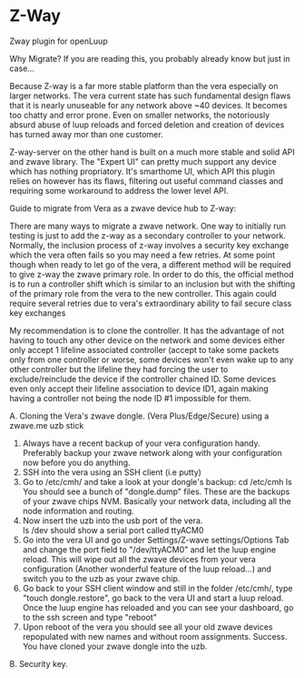 # Z-Way
Zway plugin for openLuup 

Why Migrate? If you are reading this, you probably already know but just in case...

Because Z-way is a far more stable platform than the vera especially on larger networks. The vera current state has such fundamental design flaws that it is nearly unuseable for any network above ~40 devices. It becomes too chatty and error prone.
Even on smaller networks, the notoriously absurd abuse of luup reloads and forced deletion and creation of devices has turned away mor than one customer.

Z-way-server on the other hand is built on a much more stable and solid API and zwave library. The "Expert UI" can pretty much support any device which has nothing propriatory. It's smarthome UI, which API this plugin relies on however has its flaws, filtering out useful command classes and requiring some workaround to address the lower level API.

Guide to migrate from Vera as a zwave device hub to Z-way:

There are many ways to migrate a zwave network. 
One way to initially run testing is just to add the z-way as a secondary controller to your network. Normally, the inclusion process of z-way involves a security key exchange which the vera often fails so you may need a few retries. At some point though when ready to let go of the vera, a different method will be required to give z-way the zwave primary role.
In order to do this, the official method is to run a controller shift which is similar to an inclusion but with the shifting of the primary role from the vera to the new controller. This again could require several retries due to vera's extraordinary ability to fail secure class key exchanges

My recommendation is to clone the controller. It has the advantage of not having to touch any other device on the network and some devices either only accept 1 lifeline associated controller (accept to take some packets only from one controller or worse, some devices won't even wake up to any other controller but the lifeline they had forcing the user to exclude/reinclude the device if the controller chained ID. Some devices even only accept their lifeline association to device ID1, again making having a controller not being the node ID #1 impossible for them.

A. Cloning the Vera's zwave dongle. (Vera Plus/Edge/Secure) using a zwave.me uzb stick

1. Always have a recent backup of your vera configuration handy. Preferably backup your zwave network along with your configuration now before you do anything.
2. SSH into the vera using an SSH client (i.e putty)
3. Go to /etc/cmh/ and take a look at your dongle's backup: 
   cd /etc/cmh
   ls
   You should see a bunch of "dongle.dump" files. These are the backups of your zwave chips NVM. Basically your network data, including all the node information and routing.
4. Now insert the uzb into the usb port of the vera.  
   ls /dev        should show a serial port called ttyACM0
5. Go into the vera UI and go under Settings/Z-wave settings/Options Tab and change the port field to "/dev/ttyACM0" and let the luup engine reload. This will wipe out all the zwave devices from your vera configuration (Another wonderful feature of the luup reload...) and switch you to the uzb as your zwave chip.
6. Go back to your SSH client window and still in the folder /etc/cmh/, type "touch dongle.restore", go back to the vera UI and start a luup reload. Once the luup engine has reloaded and you can see your dashboard, go to the ssh screen and type "reboot"
7. Upon reboot of the vera you should see all your old zwave devices repopulated with new names and without room assignments. Success. You have cloned your zwave dongle into the uzb.

B. Security key.
